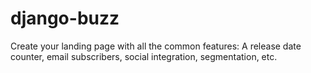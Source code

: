 django-buzz
===========

Create your landing page with all the common features: A release date counter, email subscribers, social integration, segmentation, etc.

